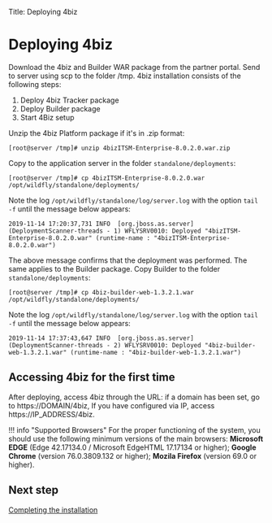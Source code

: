 Title: Deploying 4biz

# Deploying 4biz

Download the 4biz and Builder WAR package from the partner portal. Send to server using scp to the folder /tmp. 4biz installation consists of the following steps:

1. Deploy 4biz Tracker package
2. Deploy Builder package
3. Start 4Biz setup

Unzip the 4biz Platform package if it's in .zip format:

``` shell
[root@server /tmp]# unzip 4bizITSM-Enterprise-8.0.2.0.war.zip
```

Copy to the application server in the folder `standalone/deployments`:

``` shell
[root@server /tmp]# cp 4bizITSM-Enterprise-8.0.2.0.war /opt/wildfly/standalone/deployments/
```
Note the log `/opt/wildfly/standalone/log/server.log` with the option `tail -f` until the message below appears:

``` shell
2019-11-14 17:20:37,731 INFO  [org.jboss.as.server] (DeploymentScanner-threads - 1) WFLYSRV0010: Deployed "4bizITSM-Enterprise-8.0.2.0.war" (runtime-name : "4bizITSM-Enterprise-8.0.2.0.war")
```

The above message confirms that the deployment was performed. The same applies to the Builder package. Copy Builder to the folder `standalone/deployments`:

``` shell
[root@server /tmp]# cp 4biz-builder-web-1.3.2.1.war /opt/wildfly/standalone/deployments/
```

Note the log `/opt/wildfly/standalone/log/server.log` with the option `tail -f` until the message below appears:

``` shell
2019-11-14 17:37:43,647 INFO  [org.jboss.as.server] (DeploymentScanner-threads - 2) WFLYSRV0010: Deployed "4biz-builder-web-1.3.2.1.war" (runtime-name : "4biz-builder-web-1.3.2.1.war")
```

## Accessing 4biz for the first time

After deploying, access 4biz through the URL: if a domain has been set, go to https://DOMAIN/4biz, If you have configured via IP, access https://IP_ADDRESS/4biz.

!!! info "Supported Browsers"
    For the proper functioning of the system, you should use the following minimum versions of the main browsers: **Microsoft EDGE** (Edge 42.17134.0 / Microsoft EdgeHTML 17.17134 or higher); **Google Chrome** (version 76.0.3809.132 or higher); **Mozila Firefox** (version 69.0 or higher).

## Next step

[Completing the installation][1]

[1]:/en-us/4biz-helium/get-started/installation-and-upgrade/perform-installation/setup-4biz.html
